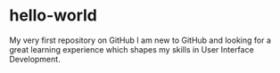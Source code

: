 # hello-world
My very first repository on GitHub
I am new to GitHub and looking for a great learning experience which shapes my skills in User Interface Development.
